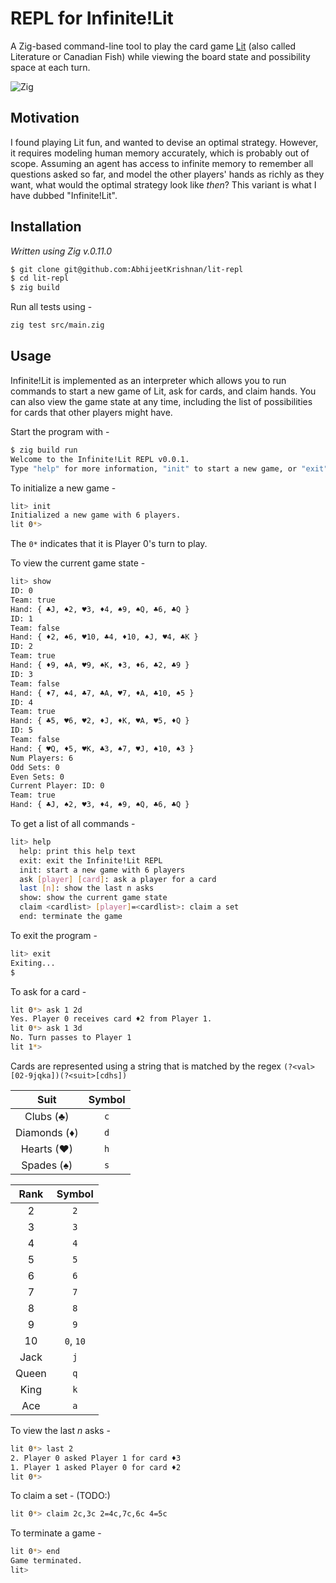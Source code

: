 # REPL for Infinite!Lit

A Zig-based command-line tool to play the card game [Lit](https://www.pagat.com/quartet/literature.html) (also called Literature or Canadian Fish) while viewing the board state and possibility space at each turn.

![Zig](https://img.shields.io/badge/Zig-%23F7A41D.svg?style=for-the-badge&logo=zig&logoColor=white)

## Motivation

I found playing Lit fun, and wanted to devise an optimal strategy. However, it requires modeling human memory accurately, which is probably out of scope. Assuming an agent has access to infinite memory to remember all questions asked so far, and model the other players' hands as richly as they want, what would the optimal strategy look like _then_? This variant is what I have dubbed "Infinite!Lit".

## Installation

_Written using Zig v.0.11.0_

```bash
$ git clone git@github.com:AbhijeetKrishnan/lit-repl
$ cd lit-repl
$ zig build
```

Run all tests using -

```bash
zig test src/main.zig
```

## Usage

Infinite!Lit is implemented as an interpreter which allows you to run commands to start a new game of Lit, ask for cards, and claim hands. You can also view the game state at any time, including the list of possibilities for cards that other players might have.

Start the program with -

```bash
$ zig build run
Welcome to the Infinite!Lit REPL v0.0.1.
Type "help" for more information, "init" to start a new game, or "exit" to close the program.
```

To initialize a new game -
```bash
lit> init
Initialized a new game with 6 players.
lit 0*>
```

The `0*` indicates that it is Player 0's turn to play.

To view the current game state -
```bash
lit> show
ID: 0
Team: true
Hand: { ♣J, ♠2, ♥3, ♦4, ♠9, ♠Q, ♣6, ♣Q }
ID: 1
Team: false
Hand: { ♦2, ♠6, ♥10, ♣4, ♦10, ♠J, ♥4, ♣K }
ID: 2
Team: true
Hand: { ♦9, ♠A, ♥9, ♠K, ♦3, ♦6, ♣2, ♣9 }
ID: 3
Team: false
Hand: { ♦7, ♠4, ♣7, ♣A, ♥7, ♦A, ♣10, ♠5 }
ID: 4
Team: true
Hand: { ♣5, ♥6, ♥2, ♦J, ♦K, ♥A, ♥5, ♦Q }
ID: 5
Team: false
Hand: { ♥Q, ♦5, ♥K, ♣3, ♠7, ♥J, ♠10, ♠3 }
Num Players: 6
Odd Sets: 0
Even Sets: 0
Current Player: ID: 0
Team: true
Hand: { ♣J, ♠2, ♥3, ♦4, ♠9, ♠Q, ♣6, ♣Q }

```

To get a list of all commands -
```bash
lit> help
  help: print this help text
  exit: exit the Infinite!Lit REPL
  init: start a new game with 6 players
  ask [player] [card]: ask a player for a card
  last [n]: show the last n asks
  show: show the current game state
  claim <cardlist> [player]=<cardlist>: claim a set
  end: terminate the game
```

To exit the program -
```bash
lit> exit
Exiting...
$ 
```

To ask for a card -
```bash
lit 0*> ask 1 2d
Yes. Player 0 receives card ♦2 from Player 1.
lit 0*> ask 1 3d
No. Turn passes to Player 1
lit 1*> 
```

Cards are represented using a string that is matched by the regex `(?<val>[02-9jqka])(?<suit>[cdhs])`

| Suit | Symbol |
| :--: | :----: |
| Clubs (♣) | `c` |
| Diamonds (♦) | `d` |
| Hearts (♥) | `h` |
| Spades (♠) | `s` |

| Rank | Symbol |
| :--: | :----: |
| 2 | `2` |
| 3 | `3` |
| 4 | `4` |
| 5 | `5` |
| 6 | `6` |
| 7 | `7` |
| 8 | `8` |
| 9 | `9` |
| 10 | `0`, `10` |
| Jack | `j` |
| Queen | `q` |
| King | `k` |
| Ace | `a` |

To view the last $n$ asks -
```bash
lit 0*> last 2
2. Player 0 asked Player 1 for card ♦3
1. Player 1 asked Player 0 for card ♦2
lit 0*> 
```

To claim a set - (TODO:)
```bash
lit 0*> claim 2c,3c 2=4c,7c,6c 4=5c
```

To terminate a game -
```bash
lit 0*> end
Game terminated.
lit> 
```